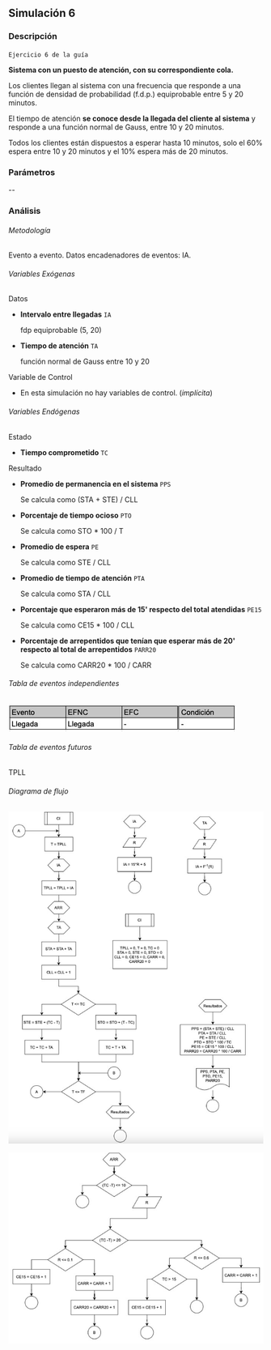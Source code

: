 ## Simulación 6

### Descripción
``Ejercicio 6 de la guía``

**Sistema con un puesto de atención, con su correspondiente cola.**

Los clientes llegan al sistema con una frecuencia que responde a una función
de densidad de probabilidad (f.d.p.) equiprobable entre 5 y 20 minutos.

El tiempo de atención **se conoce desde la llegada del cliente al sistema** y
responde a una función normal de Gauss, entre 10 y 20 minutos.

Todos los clientes están dispuestos a esperar hasta 10 minutos, solo el 60%
espera entre 10 y 20 minutos y el 10% espera más de 20 minutos.

### Parámetros

--

### Análisis
###### Metodología
Evento a evento.
Datos encadenadores de eventos: IA.

###### Variables Exógenas
Datos
- **Intervalo entre llegadas** `IA`

  fdp equiprobable (5, 20)


- **Tiempo de atención** `TA` 

  función normal de Gauss entre 10 y 20

Variable de Control

- En esta simulación no hay variables de control. (_implícita_)
 
###### Variables Endógenas
Estado
- **Tiempo comprometido** `TC`


Resultado
- **Promedio de permanencia en el sistema** `PPS`
  
    Se calcula como (STA + STE) / CLL


- **Porcentaje de tiempo ocioso** `PTO`

    Se calcula como STO * 100 / T


- **Promedio de espera** `PE`

    Se calcula como STE / CLL


- **Promedio de tiempo de atención** `PTA`

    Se calcula como STA / CLL


- **Porcentaje que esperaron más de 15' respecto del total atendidas** `PE15`

    Se calcula como CE15 * 100 / CLL


- **Porcentaje de arrepentidos que tenían que esperar más de 20' respecto al total de arrepentidos** `PARR20`

    Se calcula como CARR20 * 100 / CARR

###### Tabla de eventos independientes
![Tabla de eventos independientes](https://raw.githubusercontent.com/celesfchallen/simulacion/main/images/tei6.jpeg "Tabla de eventos independientes ej. 6")

###### Tabla de eventos futuros
TPLL

###### Diagrama de flujo
![Diagrama de flujo](https://raw.githubusercontent.com/celesfchallen/simulacion/main/images/df1_6.jpeg "Diagrama de flujo ej. 6 pt 1")

![Diagrama de flujo](https://raw.githubusercontent.com/celesfchallen/simulacion/main/images/df2_6.jpeg "Diagrama de flujo ej. 6 pt2")